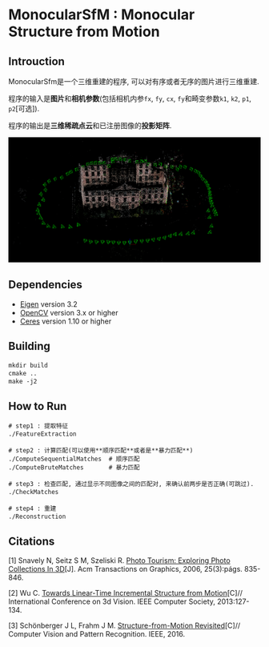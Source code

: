 # MonocularSfM : Monocular Structure from Motion

## Introuction

MonocularSfm是一个三维重建的程序, 可以对有序或者无序的图片进行三维重建.

程序的输入是**图片**和**相机参数**(包括相机内参`fx`, `fy`, `cx`, `fy`和畸变参数`k1`, `k2`, `p1`, `p2`[可选]).

程序的输出是**三维稀疏点云**和已注册图像的**投影矩阵**.

![Image text](./docs/result1.png)


## Dependencies
* [Eigen](http://eigen.tuxfamily.org) version 3.2
* [OpenCV](http://opencv.org) version 3.x or higher
* [Ceres](http://ceres-solver.org) version 1.10 or higher

## Building
```
mkdir build
cmake ..
make -j2
```

## How to Run
```
# step1 : 提取特征
./FeatureExtraction   

# step2 : 计算匹配(可以使用**顺序匹配**或者是**暴力匹配**)
./ComputeSequentialMatches  # 顺序匹配
./ComputeBruteMatches       # 暴力匹配

# step3 : 检查匹配, 通过显示不同图像之间的匹配对, 来确认前两步是否正确(可跳过).
./CheckMatches

# step4 : 重建
./Reconstruction

```

## Citations
[1] Snavely N, Seitz S M, Szeliski R. [Photo Tourism: Exploring Photo Collections In 3D](http://phototour.cs.washington.edu/Photo_Tourism.pdf)[J]. Acm Transactions on Graphics, 2006, 25(3):págs. 835-846.

[2] Wu C. [Towards Linear-Time Incremental Structure from Motion](http://ccwu.me/vsfm/vsfm.pdf)[C]// International Conference on 3d Vision. IEEE Computer Society, 2013:127-134.

[3] Schönberger J L, Frahm J M. [Structure-from-Motion Revisited](https://demuc.de/papers/schoenberger2016sfm.pdf)[C]// Computer Vision and Pattern Recognition. IEEE, 2016.

